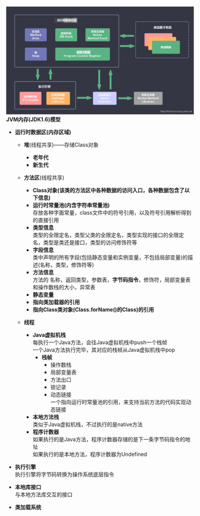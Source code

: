 ![alt 属性文本](p/img.png)
**JVM内存(JDK1.6)模型**  
* **运行时数据区(内存区域)**
  * **堆**(线程共享)——存储Class对象  
    * **老年代**
    * **新生代**
  * **方法区**(线程共享)    
    * **Class对象(该类的方法区中各种数据的访问入口，各种数据包含了以下信息)**  
    * **运行时常量池(内含字符串常量池)**   
      存放各种字面常量，class文件中的符号引用，以及符号引用解析得到的直接引用  
    * **类型信息**  
      类型的全限定名，类型父类的全限定名，类型实现的接口的全限定名，类型是类还是接口，类型的访问修饰符等
    * **字段信息**  
      类中声明的所有字段(包括静态变量和实例变量，不包括局部变量)的描述(名称，类型，修饰符等)  
    * **方法信息**   
      方法的 名称，返回类型，参数表，**字节码指令**，修饰符，局部变量表和操作数栈的大小，异常表  
    * **静态变量**   
    * **指向类加载器的引用**  
    * **指向Class类对象(Class.forName()的Class)的引用**  

  * **线程**
    * **Java虚拟机栈**   
      每执行一个Java方法，会往Java虚拟机栈中push一个栈帧   
      一个Java方法执行完毕，其对应的栈帧从Java虚拟机栈中pop
      * **栈帧**
         * 操作数栈 
         * 局部变量表  
         * 方法出口 
         * 锁记录
         * 动态链接   
           一个指向运行时常量池的引用，来支持当前方法的代码实现动态链接
    * **本地方法栈**   
      类似于Java虚拟机栈，不过执行的是native方法   
    * **程序计数器**   
      如果执行的是Java方法，程序计数器存储的是下一条字节码指令的地址  
      如果执行的是本地方法，程序计数器为Undefined   
      
* **执行引擎**   
  执行引擎将字节码转换为操作系统底层指令  
* **本地库接口**  
  与本地方法库交互的接口  
* **类加载系统** 